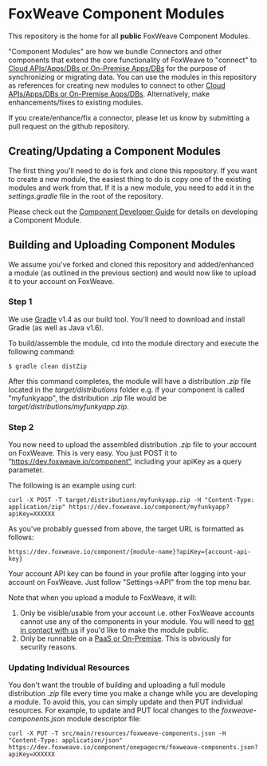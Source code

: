 # FoxWeave Component Modules
This repository is the home for all **public** FoxWeave Component Modules.

"Component Modules" are how we bundle Connectors and other components that extend the core functionality of
FoxWeave to "connect" to [Cloud APIs/Apps/DBs or On-Premise Apps/DBs][1] for the purpose of
synchronizing or migrating data.  You can use the modules in this repository as references for creating
new modules to connect to other [Cloud APIs/Apps/DBs or On-Premise Apps/DBs][1].  Alternatively, make
enhancements/fixes to existing modules.

If you create/enhance/fix a connector, please let us know by submitting a pull request on the github repository.

## Creating/Updating a Component Modules
The first thing you'll need to do is fork and clone this repository.  If you want to create a new module, the easiest
thing to do is copy one of the existing modules and work from that.  If it is a new module, you need to add
it in the *settings.gradle* file in the root of the repository.

Please check out the [Component Developer Guide][5] for details on developing a Component Module.

## Building and Uploading Component Modules
We assume you've forked and cloned this repository and added/enhanced a module (as outlined in the previous section) and would now like to
upload it to your account on FoxWeave.

### Step 1
We use [Gradle][3] v1.4 as our build tool.  You'll need to download and install Gradle (as well as Java v1.6).

To build/assemble the module, cd into the module directory and execute the following command:

    $ gradle clean distZip

After this command completes, the module will have a distribution *.zip* file located in the
*target/distributions* folder e.g. if your component is called "myfunkyapp", the distribution *.zip* file
would be *target/distributions/myfunkyapp.zip*.

### Step 2
You now need to upload the assembled distribution *.zip* file to your account on FoxWeave.  This is very easy.
You just POST it to “https://dev.foxweave.io/component“, including your apiKey as a query parameter.

The following is an example using curl:

    curl -X POST -T target/distributions/myfunkyapp.zip -H "Content-Type: application/zip" https://dev.foxweave.io/component/myfunkyapp?apiKey=XXXXXX

As you've probably guessed from above, the target URL is formatted as follows:

    https://dev.foxweave.io/component/{module-name}?apiKey={account-api-key}

Your account API key can be found in your profile after logging into your account on FoxWeave.  Just follow "Settings->API" from the top menu bar.

Note that when you upload a module to FoxWeave, it will:

1. Only be visible/usable from your account i.e. other FoxWeave accounts cannot use any of the components in your module.  You will need to [get in contact with us][4] if you'd like to make the module public.
2. Only be runnable on a [PaaS or On-Premise][1].  This is obviously for security reasons.

### Updating Individual Resources
You don't want the trouble of building and uploading a full module distribution *.zip* file every time you make a change while you are developing a module.
To avoid this, you can simply update and then PUT individual resources.  For example, to update and PUT local changes to the *foxweave-components.json*
module descriptor file:

    curl -X PUT -T src/main/resources/foxweave-components.json -H "Content-Type: application/json" https://dev.foxweave.io/component/onepagecrm/foxweave-components.json?apiKey=XXXXXX

[1]: http://www.foxweave.com/integration-runtime-options/ "Integration Task Runtime Options"
[2]: http://www.foxweave.com/synchronization-vs-migration/ "Synchronization Vs Migration"
[3]: http://www.gradle.org/
[4]: mailto:support@foxweave.com
[5]: http://www.foxweave.com/component-developer-guide/